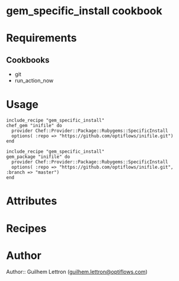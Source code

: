 # gem_specific_install cookbook

# Requirements

## Cookbooks

* git
* run_action_now

# Usage

```
include_recipe "gem_specific_install"
chef_gem "inifile" do
  provider Chef::Provider::Package::Rubygems::SpecificInstall
  options( :repo => "https://github.com/optiflows/inifile.git")
end
```

```
include_recipe "gem_specific_install"
gem_package "inifile" do
  provider Chef::Provider::Package::Rubygems::SpecificInstall
  options( :repo => "https://github.com/optiflows/inifile.git", :branch => "master")
end
```

# Attributes

# Recipes

# Author

Author:: Guilhem Lettron (<guilhem.lettron@optiflows.com>)
